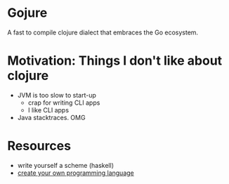 # Gojure

A fast to compile clojure dialect that embraces the Go ecosystem.


# Motivation: Things I don't like about clojure

- JVM is too slow to start-up
  - crap for writing CLI apps
  - I like CLI apps
- Java stacktraces. OMG


# Resources
- write yourself a scheme (haskell)
- [create your own programming language](http://createyourproglang.com)

